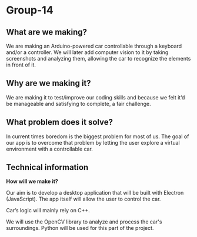 # Group-14 

## What are we making?
We are making an Arduino-powered car controllable through a keyboard and/or a controller. 
We will later add computer vision to it by taking screenshots and analyzing them, allowing the car to recognize the elements in front of it.

## Why are we making it?
We are making it to test/improve our coding skills and because we felt it’d be manageable and satisfying to complete, a fair challenge.

## What problem does it solve?
In current times boredom is the biggest problem for most of us. The goal of our app is to overcome that problem by letting the user explore a virtual environment with a controllable car.

## Technical information
**How will we make it?**

Our aim is to develop a desktop application that will be built with Electron (JavaScript). The app itself will allow the user to control the car.

Car’s logic will mainly rely on C++. 

We will use the OpenCV library to analyze and process the car's surroundings. Python will be used for this part of the project.

